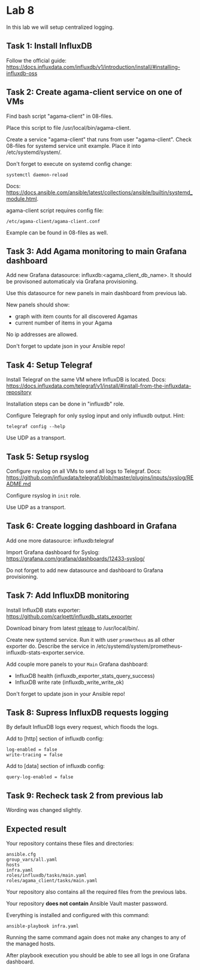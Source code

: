 # Lab 8

In this lab we will setup centralized logging.

## Task 1: Install InfluxDB

Follow the official guide: https://docs.influxdata.com/influxdb/v1/introduction/install/#installing-influxdb-oss

## Task 2: Create agama-client service on one of VMs

Find bash script "agama-client" in 08-files.

Place this script to file /usr/local/bin/agama-client.

Create a service "agama-client" that runs from user "agama-client". Check 08-files for systemd service unit example. Place it into /etc/systemd/system/.

Don't forget to execute on systemd config change:

    systemctl daemon-reload

Docs: https://docs.ansible.com/ansible/latest/collections/ansible/builtin/systemd_module.html.

agama-client script requires config file:

    /etc/agama-client/agama-client.conf

Example can be found in 08-files as well.

## Task 3: Add Agama monitoring to main Grafana dashboard

Add new Grafana datasource: influxdb:\<agama_client_db_name\>. It should be provisoned automaticaly via Grafana provisioning.

Use this datasource for new panels in main dashboard from previous lab.

New panels should show:

- graph with item counts for all discovered Agamas
- current number of items in your Agama

No ip addresses are allowed.

Don't forget to update json in your Ansible repo!

## Task 4: Setup Telegraf

Install Telegraf on the same VM where InfluxDB is located. Docs: https://docs.influxdata.com/telegraf/v1/install/#install-from-the-influxdata-repository

Installation steps can be done in "influxdb" role.

Configure Telegraph for only syslog input and only influxdb output. Hint:

    telegraf config --help

Use UDP as a transport.

## Task 5: Setup rsyslog

Configure rsyslog on all VMs to send all logs to Telegraf. Docs: https://github.com/influxdata/telegraf/blob/master/plugins/inputs/syslog/README.md

Configure rsyslog in `init` role.

Use UDP as a transport.

## Task 6: Create logging dashboard in Grafana

Add one more datasource: influxdb:telegraf

Import Grafana dashboard for Syslog: https://grafana.com/grafana/dashboards/12433-syslog/

Do not forget to add new datasource and dashboard to Grafana provisioning.

## Task 7: Add InfluxDB monitoring

Install InfluxDB stats exporter: https://github.com/carlpett/influxdb_stats_exporter

Download binary from latest [release](https://github.com/carlpett/influxdb_stats_exporter/releases/tag/v0.1.1) to /usr/local/bin/.

Create new systemd service. Run it with user `prometheus` as all other exporter do. Describe the service in /etc/systemd/system/prometheus-influxdb-stats-exporter.service.

Add couple more panels to your `Main` Grafana dashboard:

- InfluxDB health (influxdb_exporter_stats_query_success)
- InfluxDB write rate (influxdb_write_write_ok)

Don't forget to update json in your Ansible repo!

## Task 8: Supress InfluxDB requests logging

By default InfluxDB logs every request, which floods the logs.

Add to \[http\] section of influxdb config:

    log-enabled = false
    write-tracing = false

Add to \[data\] section of influxdb config:

    query-log-enabled = false

## Task 9: Recheck task 2 from previous lab

Wording was changed slightly.

## Expected result

Your repository contains these files and directories:

    ansible.cfg
    group_vars/all.yaml
    hosts
    infra.yaml
    roles/influxdb/tasks/main.yaml
    roles/agama_client/tasks/main.yaml

Your repository also contains all the required files from the previous labs.

Your repository **does not contain** Ansible Vault master password.

Everything is installed and configured with this command:

	ansible-playbook infra.yaml

Running the same command again does not make any changes to any of the managed
hosts.

After playbook execution you should be able to see all logs in one Grafana dashboard.
